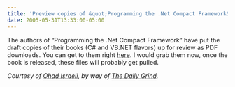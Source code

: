 ```yaml
---
title: 'Preview copies of &quot;Programming the .Net Compact Framework&quot;'
date: 2005-05-31T13:33:00-05:00
---
```

The authors of &#8220;Programming the .Net Compact Framework&#8221; have put the draft copies of their books (C# and VB.NET flavors) up for review as PDF downloads. You can get to them right [here](http://www.paulyao.com/cfbook/). I would grab them now, once the book is released, these files will probably get pulled.

_Courtesy of_ [_Ohad Israeli_](http://weblogs.asp.net/israelio/archive/2005/05/30/409648.aspx)_, by way of_ [_The Daily Grind_](http://www.larkware.com/dg3/TheDailyGrind633.html)_._
